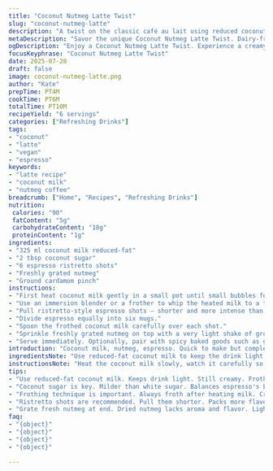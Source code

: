 ```yaml
---
title: "Coconut Nutmeg Latte Twist"
slug: "coconut-nutmeg-latte"
description: "A twist on the classic café au lait using reduced coconut milk and infused with cardamom and nutmeg. Slightly less sugar balances the drink. Espresso shots are shorter, resembling ristretto. Froth the coconut milk with an immersion blender or manual frother. Sprinkle fresh nutmeg and a pinch of ground cardamom over the foam. Creamy, aromatic, dairy-free, and gluten-free. Ready in about 15 minutes for six cups. Pairs well with spiced pecan scones but try ginger snaps or almond biscotti for contrast."
metaDescription: "Savor the unique Coconut Nutmeg Latte Twist. Dairy-free, gluten-free deliciousness, ready in 15 minutes with rich espresso and creamy coconut foam"
ogDescription: "Enjoy a Coconut Nutmeg Latte Twist. Experience a creamy, aromatic blend of espresso, coconut milk, and a hint of spice for a delightful drink"
focusKeyphrase: "Coconut Nutmeg Latte Twist"
date: 2025-07-28
draft: false
image: coconut-nutmeg-latte.png
author: "Kate"
prepTime: PT4M
cookTime: PT6M
totalTime: PT10M
recipeYield: "6 servings"
categories: ["Refreshing Drinks"]
tags:
- "coconut"
- "latte"
- "vegan"
- "espresso"
keywords:
- "latte recipe"
- "coconut milk"
- "nutmeg coffee"
breadcrumb: ["Home", "Recipes", "Refreshing Drinks"]
nutrition: 
 calories: "90"
 fatContent: "5g"
 carbohydrateContent: "10g"
 proteinContent: "1g"
ingredients:
- "325 ml coconut milk reduced-fat"
- "2 tbsp coconut sugar"
- "6 espresso ristretto shots"
- "Freshly grated nutmeg"
- "Ground cardamom pinch"
instructions:
- "First heat coconut milk gently in a small pot until small bubbles form; avoid boiling over. Stir in coconut sugar until dissolved."
- "Use an immersion blender or a frother to whip the heated milk to a thick foam."
- "Pull ristretto-style espresso shots — shorter and more intense than usual."
- "Divide espresso equally into six mugs."
- "Spoon the frothed coconut milk carefully over each shot."
- "Sprinkle freshly grated nutmeg on top with a very light shake of ground cardamom."
- "Serve immediately. Optionally, pair with spicy baked goods such as ginger snaps or nutty biscotti."
introduction: "Coconut milk, nutmeg, espresso. Quick to make but complex in taste. Less sugar than usual to avoid cloying sweetness. A dash of ground cardamom adds warmth and subtle spice. Espresso is pulled ristretto-style for a shorter, richer shot. Frothing coconut milk creates a creamy cap without dairy. Six servings, about ten minutes total. Scones on the side? Maybe something spiced or nutty. No gluten, no dairy, no nuts in the drink itself. Vegan and allergy-friendly. A breakfast or mid-afternoon treat with deeper flavors than a simple café au lait. Sits between bitter coffee and creamy sweetness, spiced just right."
ingredientsNote: "Use reduced-fat coconut milk to keep the drink light, but still creamy enough to foam. Coconut sugar adds a caramel-type sweetness, milder than white sugar, balancing the coffee's bitterness. Traditional espresso shots replaced by ristretto, making the flavor more concentrated without extra volume. Fresh nutmeg grated at the end keeps aroma popping. Cardamom powder small pinch is optional but recommended — adds a hint of floral spice and complexity. Avoid pre-ground nutmeg for better flavor. Adjust sweetness to taste; start lower and add after tasting. Six espresso shots measured to give a balanced coffee-to-milk ratio suitable for those who prefer less intense milkiness."
instructionsNote: "Heat the coconut milk slowly, watch it carefully so it doesn’t scorch. Stir sugar until completely dissolved — graininess ruins texture. Froth the milk after heating, never before, to ensure foam forms well. Ristretto espresso shots have less water; if using a standard espresso machine, shorten the pull by a few seconds. Spoon froth onto coffee gently to keep separation. Nutmeg and cardamom dusted last, immediately before serving, keeps aroma fresh and avoids sogginess. Take care not to overheat coffee during assembly; serve immediately as the froth and temperature deteriorate quickly. Suggested pairing includes spiced baked goods with contrasting textures to complement the drink’s spice and creaminess."
tips:
- "Use reduced-fat coconut milk. Keeps drink light. Still creamy. Froth carefully. Heat slowly to avoid burning. Liquid should be warm but not boiling."
- "Coconut sugar is key. Milder than white sugar. Balances espresso's bitterness. Adjust sweetness based on taste. Start less then add more. Control sweetness."
- "Frothing technique is important. Always froth after heating milk. Creates best foam. Use manual frother or immersion blender. Ensure thick froth for top."
- "Ristretto shots are recommended. Pull them shorter. Packs more flavor in less volume. If using regular espresso machine, adjust timing when pulling."
- "Grate fresh nutmeg at end. Dried nutmeg lacks aroma and flavor. Light pinch of ground cardamom adds spice. It’s optional but highly recommended."
faq:
- "{object}"
- "{object}"
- "{object}"
- "{object}"

---
```

